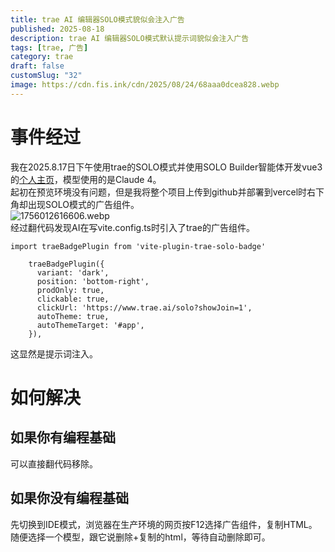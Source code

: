 ```yaml
---
title: trae AI 编辑器SOLO模式貌似会注入广告
published: 2025-08-18
description: trae AI 编辑器SOLO模式默认提示词貌似会注入广告
tags: [trae, 广告]
category: trae
draft: false
customSlug: "32"
image: https://cdn.fis.ink/cdn/2025/08/24/68aaa0dcea828.webp
---
```

# 事件经过

我在2025.8.17日下午使用trae的SOLO模式并使用SOLO Builder智能体开发vue3的<a href="https://github.com/fishcpy/homepage" target="_blank">个人主页</a>，模型使用的是Claude 4。<br/>
起初在预览环境没有问题，但是我将整个项目上传到github并部署到vercel时右下角却出现SOLO模式的广告组件。<br/>
![1756012616606.webp](https://cdn.fis.ink/cdn/2025/08/24/68aaa04bd2296.webp)<br/>
经过翻代码发现AI在写vite.config.ts时引入了trae的广告组件。<br/>
```
import traeBadgePlugin from 'vite-plugin-trae-solo-badge'
```

```
    traeBadgePlugin({
      variant: 'dark',
      position: 'bottom-right',
      prodOnly: true,
      clickable: true,
      clickUrl: 'https://www.trae.ai/solo?showJoin=1',
      autoTheme: true,
      autoThemeTarget: '#app',
    }),

```
这显然是提示词注入。<br/>

# 如何解决
## 如果你有编程基础
可以直接翻代码移除。
## 如果你没有编程基础
先切换到IDE模式，浏览器在生产环境的网页按F12选择广告组件，复制HTML。<br/>
随便选择一个模型，跟它说删除+复制的html，等待自动删除即可。